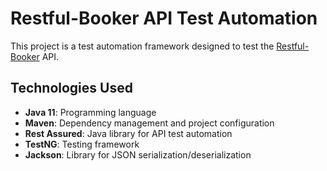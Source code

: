 # Restful-Booker API Test Automation

This project is a test automation framework designed to test the [Restful-Booker](http://restful-booker.herokuapp.com/apidoc/index.html) API.

## Technologies Used

- **Java 11**: Programming language
- **Maven**: Dependency management and project configuration
- **Rest Assured**: Java library for API test automation
- **TestNG**: Testing framework
- **Jackson**: Library for JSON serialization/deserialization